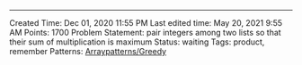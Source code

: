 ---
Created Time: Dec 01, 2020 11:55 PM
Last edited time: May 20, 2021 9:55 AM
Points: 1700
Problem Statement: pair integers among two lists so that their sum of multiplication is maximum
Status: waiting
Tags: product, remember
Patterns: [Array](Array.md)[patterns/Greedy](patterns/Greedy.md)